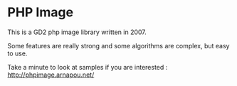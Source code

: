 PHP Image
============

This is a GD2 php image library written in 2007.

Some features are really strong and some algorithms are complex, but easy to use.

Take a minute to look at samples if you are interested : http://phpimage.arnapou.net/
